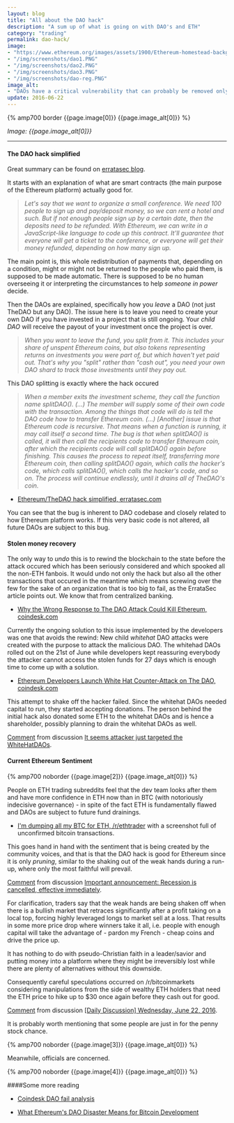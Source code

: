 ```yaml
---
layout: blog
title: "All about the DAO hack"
description: "A sum up of what is going on with DAO's and ETH"
category: "trading"
permalink: dao-hack/
image:
- "https://www.ethereum.org/images/assets/1900/Ethereum-homestead-background-3.jpg"
- "/img/screenshots/dao1.PNG"
- "/img/screenshots/dao2.PNG"
- "/img/screenshots/dao3.PNG"
- "/img/screenshots/dao-reg.PNG"
image_alt:
- "DAOs have a critical vulnerability that can probably be removed only by a hard fork."
update: 2016-06-22
---
```


{% amp700 border {{page.image[0]}} {{page.image_alt[0]}} %}

_Image: {{page.image_alt[0]}}_

________________________

#### The DAO hack simplified

Great summary can be found on [erratasec blog](http://blog.erratasec.com/2016/06/etheriumdao-hack-similfied.html).

It starts with an explanation of what are smart contracts (the main purpose of the Ethereum platform) actually good for.


> *Let's say that we want to organize a small conference. We need 100 people to sign up and pay/deposit money, so we can rent a hotel and such. But if not enough people sign up by a certain date, then the deposits need to be refunded. With Ethereum, we can write in a JavaScript-like language to code up this contract. It'll guarantee that everyone will get a ticket to the conference, or everyone will get their money refunded, depending on how many sign up.*


The main point is, this whole redistribution of payments that, depending on a condition, might or might not be returned to the people who paid them, is supposed to be made automatic. There is supposed to be no human overseeing it or interpreting the circumstances to help *someone in power* decide.

Then the DAOs are explained, specifically how you *leave* a DAO (not just TheDAO but any DAO). The issue here is to leave you need to create your own DAO if you have invested in a project that is still ongoing. Your *child DAO* will receive the payout of your investment once the project is over.

> *When you want to leave the fund, you split from it. This includes your share of unspent Ethereum coins, but also tokens representing returns on investments you were part of, but which haven't yet paid out. That's why you "split" rather than "cash out", you need your own DAO shard to track those investments until they pay out.*

This DAO splitting is exactly where the hack occured

>  *When a member exits the investment scheme, they call the function name splitDAO(). (...) The member will supply some of their own code with the transaction. Among the things that code will do is tell the DAO code how to transfer Ethereum coin. (...) [Another] issue is that Ethereum code is recursive. That means when a function is running, it may call itself a second time. The bug is that when splitDAO() is called, it will then call the recipients code to transfer Ethereum coin, after which the recipients code will call splitDAO() again before finishing. This causes the process to repeat itself, transferring more Ethereum coin, then calling splitDAO() again, which calls the hacker's code, which calls splitDAO(), which calls the hacker's code, and so on. The process will continue endlessly, until it drains all of TheDAO's coin.*

* [Ethereum/TheDAO hack simplified, erratasec.com](http://blog.erratasec.com/2016/06/etheriumdao-hack-similfied.html)

You can see that the bug is inherent to DAO codebase and closely related to how Ethereum platform works. If this very basic code is not altered, all future DAOs are subject to this bug.

#### Stolen money recovery

The only way to *undo* this is to rewind the blockchain to the state before the attack occured which has been seriously considered and which spooked all the non-ETH fanbois. It would undo not only the hack but also all the other transactions that occured in the meantime which means screwing over the few for the sake of an organization that is too big to fail, as the ErrataSec article points out. We know that from centralized banking.

* [Why the Wrong Response to The DAO Attack Could Kill Ethereum, coindesk.com](http://www.coindesk.com/ethereum-response-dao-kill/)

Currently the ongoing solution to this issue implemented by the developers was one that avoids the rewind: New child *whitehat* DAO attacks were created with the purpose to attack the malicious DAO. The whitehad DAOs rolled out on the 21st of June while developers kept reassuring everybody the attacker cannot access the stolen funds for 27 days which is enough time to come up with a solution.

* [Ethereum Developers Launch White Hat Counter-Attack on The DAO, coindesk.com](http://www.coindesk.com/ethereum-developers-draining-dao/)

This attempt to shake off the hacker failed. Since the whitehat DAOs needed capital to run, they started accepting donations. The person behind the initial hack also donated some ETH to the whitehat DAOs and is hence a shareholder, possibly planning to drain the whitehat DAOs as well.

<div class="reddit-embed" data-embed-media="www.redditmedia.com" data-embed-parent="false" data-embed-live="false" data-embed-created="2016-06-22T19:18:28.549Z"><a href="https://www.reddit.com/r/ethereum/comments/4p9z93/it_seems_attacker_just_targeted_the_whitehatdaos/d4j7ldn">Comment</a> from discussion <a href="https://www.reddit.com/r/ethereum/comments/4p9z93/it_seems_attacker_just_targeted_the_whitehatdaos/">It seems attacker just targeted the WhiteHatDAOs</a>.</div><script async src="https://www.redditstatic.com/comment-embed.js"></script>


#### Current Ethereum Sentiment

{% amp700 noborder {{page.image[2]}} {{page.image_alt[0]}} %}

People on ETH trading subreddits feel that the dev team looks after them and have more confidence in ETH now than in BTC (with notoriously indecisive governance) - in spite of the fact ETH is fundamentally flawed and DAOs are subject to future fund drainings.

* [I'm dumping all my BTC for ETH, /r/ethtrader](https://www.reddit.com/r/ethtrader/comments/4p9ivx/im_dumping_all_my_btc_for_eth/) with a screenshot full of unconfirmed bitcoin transactions.

This goes hand in hand with the sentiment that is being created by the community voices, and that is that the DAO hack is good for Ethereum since it is only *pruning*, similar to the shaking out of the weak hands during a run-up, where only the most faithful will prevail.

<div class="reddit-embed" data-embed-media="www.redditmedia.com" data-embed-parent="false" data-embed-live="false" data-embed-created="2016-06-22T18:56:51.453Z"><a href="https://www.reddit.com/r/ethtrader/comments/4p9ba2/important_announcement_recession_is_cancelled/d4j3dot">Comment</a> from discussion <a href="https://www.reddit.com/r/ethtrader/comments/4p9ba2/important_announcement_recession_is_cancelled/">Important announcement: Recession is cancelled, effective immediately</a>.</div><script async src="https://www.redditstatic.com/comment-embed.js"></script>

For clarification, traders say that the weak hands are being shaken off when there is a bullish market that retraces significantly after a profit taking on a local top, forcing highly leveraged longs to market sell at a loss. That results in some more price drop where winners take it all, i.e. people with enough capital will take the advantage of - pardon my French - cheap coins and drive the price up.

It has nothing to do with pseudo-Christian faith in a leader/savior and putting money into a platform where they might be irreversibly lost while there are plenty of alternatives without this downside.

Consequently careful speculations occurred on /r/bitcoinmarkets considering manipulations from the side of wealthy ETH holders that need the ETH price to hike up to $30 once again before they cash out for good.

<div class="reddit-embed" data-embed-media="www.redditmedia.com" data-embed-parent="false" data-embed-live="false" data-embed-created="2016-06-22T19:14:01.813Z"><a href="https://www.reddit.com/r/BitcoinMarkets/comments/4p8s1p/daily_discussion_wednesday_june_22_2016/d4ja4bb">Comment</a> from discussion <a href="https://www.reddit.com/r/BitcoinMarkets/comments/4p8s1p/daily_discussion_wednesday_june_22_2016/">[Daily Discussion] Wednesday, June 22, 2016</a>.</div><script async src="https://www.redditstatic.com/comment-embed.js"></script>


It is probably worth mentioning that some people are just in for the penny stock chance.

{% amp700 noborder {{page.image[3]}} {{page.image_alt[0]}} %}


Meanwhile, officials are concerned.

{% amp700 noborder {{page.image[4]}} {{page.image_alt[0]}} %}


####Some more reading

* [Coindesk DAO fail analysis](http://www.coindesk.com/the-dao-an-analysis-of-the-fallout/)

* [What Ethereum's DAO Disaster Means for Bitcoin Development](http://www.coindesk.com/the-dao-bitcoin-development/)
